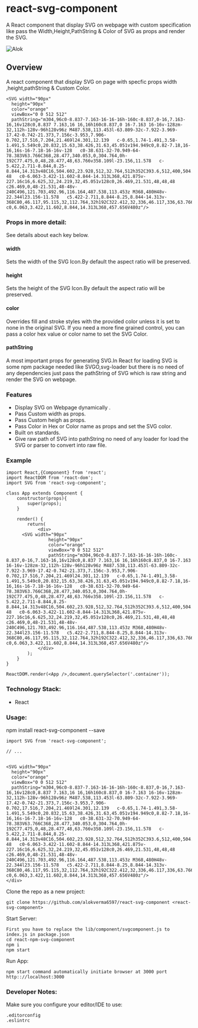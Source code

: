 react-svg-component
========================

A React component that display SVG on webpage with custom specification like pass the Width,Height,PathString & Color of SVG as props and render the SVG.

![Alok](https://img.shields.io/badge/byALoK-reactComponent-blue.svg)

Overview
--------
A react component that display SVG on page with specfic props width ,height,pathString & Custom Color.

```
<SVG width="90px"
  height="90px"
  color="orange"
  viewBox="0 0 512 512"
  pathString="m304,96c0-8.837-7.163-16-16-16h-160c-8.837,0-16,7.163-16,16v128c0,8.837 7.163,16 16,16h160c8.837,0 16-7.163 16-16v-128zm-32,112h-128v-96h128v96z M487.538,113.453l-63.809-32c-7.922-3.969-17.42-0.742-21.373,7.156c-3.953,7.906-0.702,17.516,7.204,21.469l24.301,12.139   c-0.65,1.74-1.491,3.58-1.491,5.549c0,20.832,15.63,38.426,31.63,45.051v194.949c0,8.82-7.18,16-16,16s-16-7.18-16-16v-128   c0-38.631-32-70.949-64-78.383V63.766C368,28.477,340.053,0,304.764,0h-192C77.475,0,48,28.477,48,63.766v358.109l-23.156,11.578   c-5.422,2.711-8.844,8.25-8.844,14.313v48C16,504.602,23.928,512,32.764,512h352C393.6,512,400,504.602,400,495.766v-48   c0-6.063-3.422-11.602-8.844-14.313L368,421.875v-227.16c16,6.625,32,24.219,32,45.051v128c0,26.469,21.531,48,48,48   c26.469,0,48-21.531,48-48v-240C496,121.703,492.96,116.164,487.538,113.453z M368,480H48v-22.344l23.156-11.578   c5.422-2.711,8.844-8.25,8.844-14.313v-368C80,46.117,95.115,32,112.764,32h192C322.412,32,336,46.117,336,63.766v368   c0,6.063,3.422,11.602,8.844,14.313L368,457.656V480z"/>
```

### Props in more detail:

 See details about each key below.

#### width

Sets the width of the SVG Icon.By default the aspect ratio will be preserved.


#### height

 Sets the height of the SVG Icon.By default the aspect ratio will be preserved.


#### color

  Overrides fill and stroke styles with the provided color unless it is set to none in the original SVG. If you need a more fine grained control, you can pass a color hex value or color name to set the SVG Color.

#### pathString

  A most important props for generating SVG.In React for loading SVG is some npm package needed like SVGO,svg-loader but there is no need of any dependencies just pass the pathString of SVG which is raw string and render the SVG on webpage.

### Features

- Display SVG on Webpage dynamically .
- Pass Custom width as props.
- Pass Custom heigh as props.
- Pass Color in Hex or Color name as props and set the SVG color.
- Built on standards.
- Give raw path of SVG into pathString no need of any loader for load the SVG or parser to convert into raw file.

### Example

```
import React,{Component} from 'react';
import ReactDOM from 'react-dom';
import SVG from 'react-svg-component';

class App extends Component {
	constructor(props){
		super(props);
	}

	render() {
		return(
			<div>
      <SVG width="90px"
				height="90px"
				color="orange"
				viewBox="0 0 512 512"
				pathString="m304,96c0-8.837-7.163-16-16-16h-160c-8.837,0-16,7.163-16,16v128c0,8.837 7.163,16 16,16h160c8.837,0 16-7.163 16-16v-128zm-32,112h-128v-96h128v96z M487.538,113.453l-63.809-32c-7.922-3.969-17.42-0.742-21.373,7.156c-3.953,7.906-0.702,17.516,7.204,21.469l24.301,12.139   c-0.65,1.74-1.491,3.58-1.491,5.549c0,20.832,15.63,38.426,31.63,45.051v194.949c0,8.82-7.18,16-16,16s-16-7.18-16-16v-128   c0-38.631-32-70.949-64-78.383V63.766C368,28.477,340.053,0,304.764,0h-192C77.475,0,48,28.477,48,63.766v358.109l-23.156,11.578   c-5.422,2.711-8.844,8.25-8.844,14.313v48C16,504.602,23.928,512,32.764,512h352C393.6,512,400,504.602,400,495.766v-48   c0-6.063-3.422-11.602-8.844-14.313L368,421.875v-227.16c16,6.625,32,24.219,32,45.051v128c0,26.469,21.531,48,48,48   c26.469,0,48-21.531,48-48v-240C496,121.703,492.96,116.164,487.538,113.453z M368,480H48v-22.344l23.156-11.578   c5.422-2.711,8.844-8.25,8.844-14.313v-368C80,46.117,95.115,32,112.764,32h192C322.412,32,336,46.117,336,63.766v368   c0,6.063,3.422,11.602,8.844,14.313L368,457.656V480z"/>
			</div>
		);
	}
}

ReactDOM.render(<App />,document.querySelector('.container'));

```


### Technology Stack:

* React

### Usage:

npm install react-svg-component --save

```
import SVG from 'react-svg-component';

// ...


<SVG width="90px"
  height="90px"
  color="orange"
  viewBox="0 0 512 512"
  pathString="m304,96c0-8.837-7.163-16-16-16h-160c-8.837,0-16,7.163-16,16v128c0,8.837 7.163,16 16,16h160c8.837,0 16-7.163 16-16v-128zm-32,112h-128v-96h128v96z M487.538,113.453l-63.809-32c-7.922-3.969-17.42-0.742-21.373,7.156c-3.953,7.906-0.702,17.516,7.204,21.469l24.301,12.139   c-0.65,1.74-1.491,3.58-1.491,5.549c0,20.832,15.63,38.426,31.63,45.051v194.949c0,8.82-7.18,16-16,16s-16-7.18-16-16v-128   c0-38.631-32-70.949-64-78.383V63.766C368,28.477,340.053,0,304.764,0h-192C77.475,0,48,28.477,48,63.766v358.109l-23.156,11.578   c-5.422,2.711-8.844,8.25-8.844,14.313v48C16,504.602,23.928,512,32.764,512h352C393.6,512,400,504.602,400,495.766v-48   c0-6.063-3.422-11.602-8.844-14.313L368,421.875v-227.16c16,6.625,32,24.219,32,45.051v128c0,26.469,21.531,48,48,48   c26.469,0,48-21.531,48-48v-240C496,121.703,492.96,116.164,487.538,113.453z M368,480H48v-22.344l23.156-11.578   c5.422-2.711,8.844-8.25,8.844-14.313v-368C80,46.117,95.115,32,112.764,32h192C322.412,32,336,46.117,336,63.766v368   c0,6.063,3.422,11.602,8.844,14.313L368,457.656V480z"/>
</div>
```
Clone the repo as a new project:

```
git clone https://github.com/alokverma6597/react-svg-component <react-svg-component>
```
Start Server:

```
First you have to replace the lib/component/svgcomponent.js to index.js in package.json
cd react-npm-svg-component
npm i
npm start
```
Run App:

```
npm start command automatically initiate browser at 3000 port
http:://localhost:3000
```

### Developer Notes:

Make sure you configure your editor/IDE to use:

```
.editorconfig
.eslintrc
```
